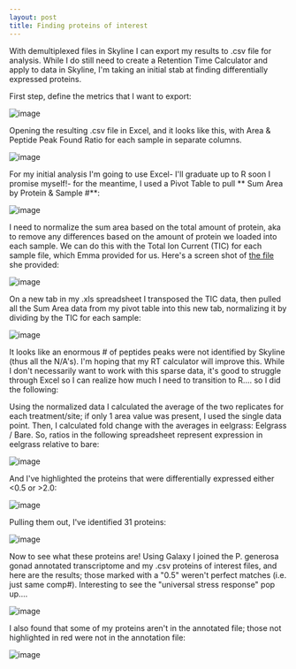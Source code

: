 ```yaml
---
layout: post
title: Finding proteins of interest 
---
```


With demultiplexed files in Skyline I can export my results to .csv file for analysis.  While I do still need to create a Retention Time Calculator and apply to data in Skyline, I'm taking an initial stab at finding differentially expressed proteins.  

First step, define the metrics that I want to export: 

![image](https://cloud.githubusercontent.com/assets/17264765/25982620/de216ca0-3692-11e7-9fb1-0391f0c0f7f4.png)

Opening the resulting .csv file in Excel, and it looks like this, with Area & Peptide Peak Found Ratio for each sample in separate columns.  

![image](https://cloud.githubusercontent.com/assets/17264765/25982681/6256f40e-3693-11e7-9f9f-53cdbd6e93f2.png)

For my initial analysis I'm going to use Excel- I'll graduate up to R soon I promise myself!- for the meantime, I used a Pivot Table to pull ** Sum Area by Protein & Sample #**:

![image](https://cloud.githubusercontent.com/assets/17264765/25984090/77feb0e4-369d-11e7-8aeb-a2438b90ae07.png)

I need to normalize the sum area based on the total amount of protein, aka to remove any differences based on the amount of protein we loaded into each sample. We can do this with the Total Ion Current (TIC) for each sample file, which Emma provided for us. Here's a screen shot of [the file](https://github.com/laurahspencer/DNR_Geoduck/blob/master/Data/TIC%20(1).xlsx) she provided: 

![image](https://cloud.githubusercontent.com/assets/17264765/25984208/323f146c-369e-11e7-95bd-6bd5e930c85f.png)

On a new tab in my .xls spreadsheet I transposed the TIC data, then pulled all the Sum Area data from my pivot table into this new tab, normalizing it by dividing by the TIC for each sample: 

![image](https://cloud.githubusercontent.com/assets/17264765/25986264/f3907f84-36a3-11e7-81bc-adcb71e05a35.png)

It looks like an enormous # of peptides peaks were not identified by Skyline (thus all the N/A's). I'm hoping that my RT calculator will improve this. While I don't necessarily want to work with this sparse data, it's good to struggle through Excel so I can realize how much I need to transition to R.... so I did the following: 

Using the normalized data I calculated the average of the two replicates for each treatment/site; if only 1 area value was present, I used the single data point. Then, I calculated fold change with the averages in eelgrass: Eelgrass / Bare. So, ratios in the following spreadsheet represent expression in eelgrass relative to bare: 

![image](https://cloud.githubusercontent.com/assets/17264765/25988072/774050b4-36ab-11e7-9e6d-8925a4c21b1b.png)

And I've highlighted the proteins that were differentially expressed either <0.5 or >2.0:

![image](https://cloud.githubusercontent.com/assets/17264765/25988519/29b28ce8-36ad-11e7-8600-b15a1fc32caf.png)

Pulling them out, I've identified 31 proteins: 

![image](https://cloud.githubusercontent.com/assets/17264765/25988740/03a85644-36ae-11e7-94ef-47d3f1ea8dd6.png)

Now to see what these proteins are!  Using Galaxy I joined the P. generosa gonad annotated transcriptome and my .csv proteins of interest files, and here are the results; those marked with a "0.5" weren't perfect matches (i.e. just same comp#). Interesting to see the "universal stress response" pop up.... 

![image](https://cloud.githubusercontent.com/assets/17264765/25990332/3312d322-36b4-11e7-91a6-b7a52b6a193f.png)

I also found that some of my proteins aren't in the annotated file; those not highlighted in red were not in the annotation file: 

![image](https://cloud.githubusercontent.com/assets/17264765/25990468/b7e55dea-36b4-11e7-8711-b469232ed898.png)




